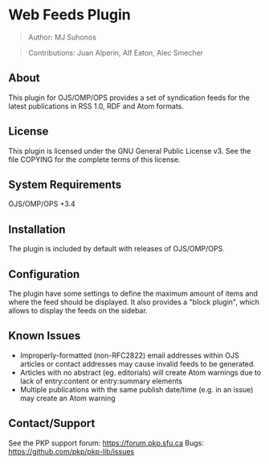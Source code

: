 # Web Feeds Plugin

> Author: MJ Suhonos

> Contributions: Juan Alperin, Alf Eaton, Alec Smecher

## About

This plugin for OJS/OMP/OPS provides a set of syndication feeds for the latest publications in RSS 1.0, RDF and Atom formats.

## License

This plugin is licensed under the GNU General Public License v3. See the file COPYING for the complete terms of this license.

## System Requirements

OJS/OMP/OPS +3.4

## Installation

The plugin is included by default with releases of OJS/OMP/OPS.

## Configuration

The plugin have some settings to define the maximum amount of items and where the feed should be displayed.
It also provides a "block plugin", which allows to display the feeds on the sidebar.

## Known Issues

- Improperly-formatted (non-RFC2822) email addresses within OJS articles or contact addresses may cause invalid feeds to be generated.
- Articles with no abstract (eg. editorials) will create Atom warnings due to lack of entry:content or entry:summary elements
- Multiple publications with the same publish date/time (e.g. in an issue) may create an Atom warning

## Contact/Support

See the PKP support forum: https://forum.pkp.sfu.ca
Bugs: https://github.com/pkp/pkp-lib/issues
